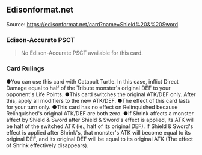 
## Edisonformat.net

Source: https://edisonformat.net/card?name=Shield%20&%20Sword

### Edison-Accurate PSCT

> No Edison-Accurate PSCT available for this card.

### Card Rulings

●You can use this card with Catapult Turtle. In this case, inflict Direct Damage equal to half of the Tribute monster's original DEF to your opponent's Life Points.
●This card switches the original ATK/DEF only. After this, apply all modifiers to the new ATK/DEF.
●The effect of this card lasts for your turn only.
●This card has no effect on Relinquished because Relinquished's original ATK/DEF are both zero.
●If Shrink affects a monster affect by Shield & Sword after Shield & Sword's effect is applied, its ATK will be half of the switched ATK (ie., half of its original DEF). If Shield & Sword's effect is applied after Shrink's, that monster's ATK will become equal to its original DEF, and its original DEF will be equal to its original ATK (The effect of Shrink effectively disappears).
            